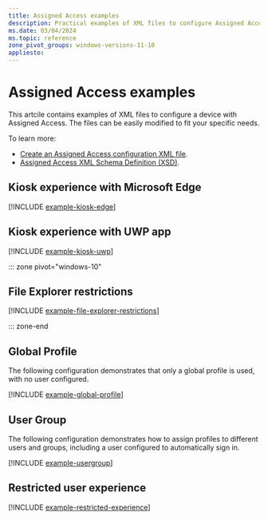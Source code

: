```yaml
---
title: Assigned Access examples
description: Practical examples of XML files to configure Assigned Access.
ms.date: 03/04/2024
ms.topic: reference
zone_pivot_groups: windows-versions-11-10
appliesto:
---
```


# Assigned Access examples

This artcile contains examples of XML files to configure a device with Assigned Access. The files can be easily modified to fit your specific needs.

To learn more:

- [Create an Assigned Access configuration XML file](configuration-file.md).
- [Assigned Access XML Schema Definition (XSD)](xsd.md).

## Kiosk experience with Microsoft Edge

[!INCLUDE [example-kiosk-edge](includes/example-kiosk-edge.md)]

## Kiosk experience with UWP app

[!INCLUDE [example-kiosk-uwp](includes/example-kiosk-uwp.md)]

::: zone pivot="windows-10"

## File Explorer restrictions

[!INCLUDE [example-file-explorer-restrictions](includes/example-file-explorer-restrictions.md)]

::: zone-end

## Global Profile

The following configuration demonstrates that only a global profile is used, with no user configured.

[!INCLUDE [example-global-profile](includes/example-global-profile.md)]

## User Group

The following configuration demonstrates how to assign profiles to different users and groups, including a user configured to automatically sign in.

[!INCLUDE [example-usergroup](includes/example-usergroup.md)]

## Restricted user experience

[!INCLUDE [example-restricted-experience](includes/example-restricted-experience.md)]
